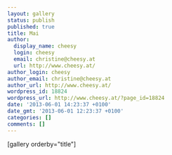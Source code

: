 ```yaml
---
layout: gallery
status: publish
published: true
title: Mai
author:
  display_name: cheesy
  login: cheesy
  email: christine@cheesy.at
  url: http://www.cheesy.at/
author_login: cheesy
author_email: christine@cheesy.at
author_url: http://www.cheesy.at/
wordpress_id: 18824
wordpress_url: http://www.cheesy.at/?page_id=18824
date: '2013-06-01 14:23:37 +0100'
date_gmt: '2013-06-01 12:23:37 +0100'
categories: []
comments: []
---
```

[gallery orderby="title"]
